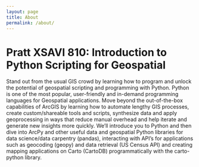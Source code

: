 ```yaml
---
layout: page
title: About
permalink: /about/
---
```



# Pratt XSAVI 810: Introduction to Python Scripting for Geospatial
Stand out from the usual GIS crowd by learning how to program and unlock the potential of geospatial scripting and programming with Python. Python is one of the most popular, user-friendly and in-demand programming languages for Geospatial applications. Move beyond the out-of-the-box capabilities of ArcGIS by learning how to automate lengthy GIS processes, create custom/shareable tools and scripts, synthesize data and apply geoprocessing in ways that reduce manual overhead and help iterate and generate new insights more quickly. We’ll introduce you to Python and then dive into ArcPy and other useful data and geospatial Python libraries for data science/data carpentry (pandas), interacting with API’s for applications such as geocoding (geopy) and data retrieval (US Census API) and creating mapping applications on Carto (CartoDB) programmatically with the carto-python library. 


